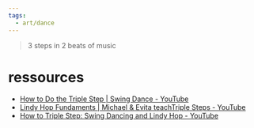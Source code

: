 ```yaml
---
tags:
  - art/dance
---
```


> 3 steps in 2 beats of music




# ressources
- [How to Do the Triple Step | Swing Dance - YouTube](https://www.youtube.com/watch?v=uJv5yatKRHU)
- [Lindy Hop Fundaments | Michael & Evita teachTriple Steps - YouTube](https://www.youtube.com/watch?v=kvh1dYcPlPc&t=5s)
- [How to Triple Step: Swing Dancing and Lindy Hop - YouTube](https://www.youtube.com/watch?v=ta-vVabrFFc)